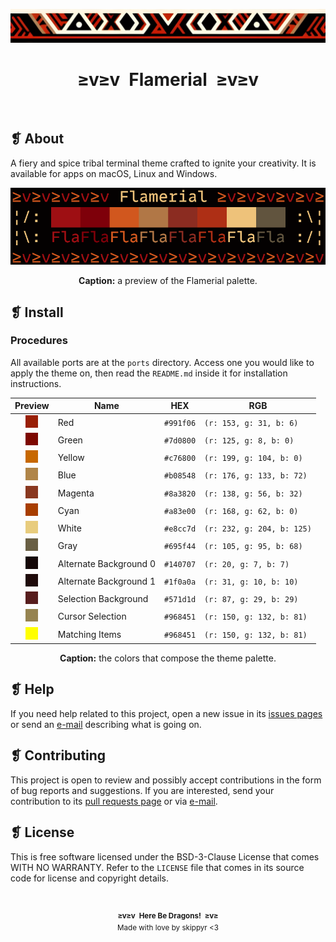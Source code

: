 <p align="center">
    <img alt="" src="assets/ornament.png" width="1020" />
</p>
<h1 align="center">≥v≥v&ensp;Flamerial&ensp;≥v≥v</h1>
<p align="center">
    <img alt="" src="https://img.shields.io/github/license/skippyr/flamerial?style=plastic&label=%E2%89%A5%20license&labelColor=%2324130e&color=%23b8150d" />
    &nbsp;
    <img alt="" src="https://img.shields.io/github/v/tag/skippyr/flamerial?style=plastic&label=%E2%89%A5%20tag&labelColor=%2324130e&color=%23b8150d" />
    &nbsp;
    <img alt="" src="https://img.shields.io/github/commit-activity/t/skippyr/flamerial?style=plastic&label=%E2%89%A5%20commits&labelColor=%2324130e&color=%23b8150d" />
    &nbsp;
    <img alt="" src="https://img.shields.io/github/stars/skippyr/flamerial?style=plastic&label=%E2%89%A5%20stars&labelColor=%2324130e&color=%23b8150d" />
</p>

## ❡ About
A fiery and spice tribal terminal theme crafted to ignite your creativity. It is available for apps on macOS, Linux and Windows.

<p align="center">
    <img alt="" src="assets/preview.png" width="1020" />
</p>
<p align="center"><strong>Caption:</strong> a preview of the Flamerial palette.</p>

## ❡ Install
### Procedures
All available ports are at the `ports` directory. Access one you would like to apply the theme on, then read the `README.md` inside it for installation instructions.

<table align="center">
    <thead>
        <tr>
            <th>Preview</th>
            <th>Name</th>
            <th>HEX</th>
            <th>RGB</th>
        </tr>
    </thead>
    <tbody>
        <tr>
            <td align="center"><img alt="" src="assets/colors/red.png" /></td>
            <td>Red</td>
            <td><code>#991f06</code></td>
            <td><code>(r: 153, g: 31, b: 6)</code></td>
        </tr>
        <tr>
            <td align="center"><img alt="" src="assets/colors/green.png" /></td>
            <td>Green</td>
            <td><code>#7d0800</code></td>
            <td><code>(r: 125, g: 8, b: 0)</code></td>
        </tr>
        <tr>
            <td align="center"><img alt="" src="assets/colors/yellow.png" /></td>
            <td>Yellow</td>
            <td><code>#c76800</code></td>
            <td><code>(r: 199, g: 104, b: 0)</code></td>
        </tr>
        <tr>
            <td align="center"><img alt="" src="assets/colors/blue.png" /></td>
            <td>Blue</td>
            <td><code>#b08548</code></td>
            <td><code>(r: 176, g: 133, b: 72)</code></td>
        </tr>
        <tr>
            <td align="center"><img alt="" src="assets/colors/magenta.png" /></td>
            <td>Magenta</td>
            <td><code>#8a3820</code></td>
            <td><code>(r: 138, g: 56, b: 32)</code></td>
        </tr>
        <tr>
            <td align="center"><img alt="" src="assets/colors/cyan.png" /></td>
            <td>Cyan</td>
            <td><code>#a83e00</code></td>
            <td><code>(r: 168, g: 62, b: 0)</code></td>
        </tr>
        <tr>
            <td align="center"><img alt="" src="assets/colors/white.png" /></td>
            <td>White</td>
            <td><code>#e8cc7d</code></td>
            <td><code>(r: 232, g: 204, b: 125)</code></td>
        </tr>
        <tr>
            <td align="center"><img alt="" src="assets/colors/gray.png" /></td>
            <td>Gray</td>
            <td><code>#695f44</code></td>
            <td><code>(r: 105, g: 95, b: 68)</code></td>
        </tr>
        <tr>
            <td align="center"><img alt="" src="assets/colors/alternate_background_0.png" /></td>
            <td>Alternate Background 0</td>
            <td><code>#140707</code></td>
            <td><code>(r: 20, g: 7, b: 7)</code></td>
        </tr>
        <tr>
            <td align="center"><img alt="" src="assets/colors/alternate_background_1.png" /></td>
            <td>Alternate Background 1</td>
            <td><code>#1f0a0a</code></td>
            <td><code>(r: 31, g: 10, b: 10)</code></td>
        </tr>
        <tr>
            <td align="center"><img alt="" src="assets/colors/selection_background.png" /></td>
            <td>Selection Background</td>
            <td><code>#571d1d</code></td>
            <td><code>(r: 87, g: 29, b: 29)</code></td>
        </tr>
        <tr>
            <td align="center"><img alt="" src="assets/colors/cursor_selection.png" /></td>
            <td>Cursor Selection</td>
            <td><code>#968451</code></td>
            <td><code>(r: 150, g: 132, b: 81)</code></td>
        </tr>
        <tr>
            <td align="center"><img alt="" src="assets/colors/matching_items.png" /></td>
            <td>Matching Items</td>
            <td><code>#968451</code></td>
            <td><code>(r: 150, g: 132, b: 81)</code></td>
        </tr>
    </tbody>
</table>
<p align="center"><strong>Caption:</strong> the colors that compose the theme palette.</p>

## ❡ Help
If you need help related to this project, open a new issue in its [issues pages](https://github.com/skippyr/flamerial/issues) or send an [e-mail](mailto:skippyr.developer@icloud.com) describing what is going on.

## ❡ Contributing
This project is open to review and possibly accept contributions in the form of bug reports and suggestions. If you are interested, send your contribution to its [pull requests page](https://github.com/skippyr/flamerial/pulls) or via [e-mail](mailto:skippyr.developer@icloud.com).

## ❡ License
This is free software licensed under the BSD-3-Clause License that comes WITH NO WARRANTY. Refer to the `LICENSE` file that comes in its source code for license and copyright details.

&ensp;
<p align="center"><sup><strong>≥v≥v&ensp;Here Be Dragons!&ensp;≥v≥</strong><br/>Made with love by skippyr <3</sup></p>
